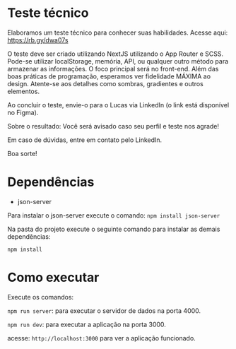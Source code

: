 # Teste técnico

Elaboramos um teste técnico para conhecer suas habilidades. Acesse aqui: https://rb.gy/dwa07s

O teste deve ser criado utilizando NextJS utilizando o App Router e SCSS. Pode-se utilizar localStorage, memória, API, ou qualquer outro método para armazenar as informações. O foco principal será no front-end. Além das boas práticas de programação, esperamos ver fidelidade MÁXIMA ao design. Atente-se aos detalhes como sombras, gradientes e outros elementos.

Ao concluir o teste, envie-o para o Lucas via LinkedIn (o link está disponível no Figma).

Sobre o resultado: Você será avisado caso seu perfil e teste nos agrade!

Em caso de dúvidas, entre em contato pelo LinkedIn.

Boa sorte!

# Dependências

- json-server

Para instalar o json-server execute o comando: `npm install json-server`

Na pasta do projeto execute o seguinte comando para instalar as demais dependências:

`npm install`

# Como executar

Execute os comandos:

`npm run server`: para executar o servidor de dados na porta 4000.

`npm run dev`: para executar a aplicação na porta 3000.

acesse: `http://localhost:3000` para ver a aplicação funcionado.

